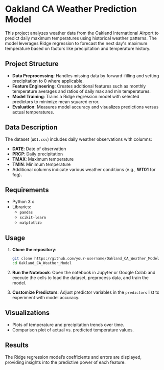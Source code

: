 # Oakland CA Weather Prediction Model

This project analyzes weather data from the Oakland International Airport to predict daily maximum temperatures using historical weather patterns. The model leverages Ridge regression to forecast the next day's maximum temperature based on factors like precipitation and temperature history.

## Project Structure

- **Data Preprocessing**: Handles missing data by forward-filling and setting precipitation to 0 where applicable.
- **Feature Engineering**: Creates additional features such as monthly temperature averages and ratios of daily max and min temperatures.
- **Model Training**: Trains a Ridge regression model with selected predictors to minimize mean squared error.
- **Evaluation**: Measures model accuracy and visualizes predictions versus actual temperatures.

## Data Description

The dataset (`WO1.csv`) includes daily weather observations with columns:
- **DATE**: Date of observation
- **PRCP**: Daily precipitation
- **TMAX**: Maximum temperature
- **TMIN**: Minimum temperature
- Additional columns indicate various weather conditions (e.g., **WT01** for fog).

## Requirements

- Python 3.x
- Libraries:
  - `pandas`
  - `scikit-learn`
  - `matplotlib`

## Usage

1. **Clone the repository**:
   ```bash
   git clone https://github.com/your-username/Oakland_CA_Weather_Model.git
   cd Oakland_CA_Weather_Model
   ```

2. **Run the Notebook**: Open the notebook in Jupyter or Google Colab and execute the cells to load the dataset, preprocess data, and train the model.

3. **Customize Predictors**: Adjust predictor variables in the `predictors` list to experiment with model accuracy.

## Visualizations

- Plots of temperature and precipitation trends over time.
- Comparison plot of actual vs. predicted temperature values.

## Results

The Ridge regression model’s coefficients and errors are displayed, providing insights into the predictive power of each feature.
